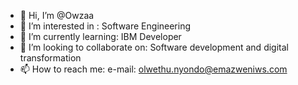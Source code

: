 - 👋 Hi, I’m @Owzaa
- 👀 I’m interested in : Software Engineering
- 🌱 I’m currently learning: IBM Developer
- 💞️ I’m looking to collaborate on: Software development and digital transformation
- 📫 How to reach me: e-mail: olwethu.nyondo@emazweniws.com

<!---
Owzaa/Owzaa is a ✨ special ✨ repository because its `README.md` (this file) appears on your GitHub profile.
You can click the Preview link to take a look at your changes.
--->
